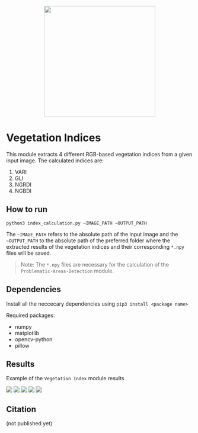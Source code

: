 <p align="center">
<img src="https://user-images.githubusercontent.com/77329407/105342573-3040e900-5be9-11eb-92df-7c09392b1e0c.png" width="300" />
  
# Vegetation Indices

This module extracts 4 different RGB-based vegetation indices from a given input image. The calculated indices are:
1. VARI
2. GLI
3. NGRDI
4. NGBDI


## How to run
```
python3 index_calculation.py ~IMAGE_PATH ~OUTPUT_PATH
```
The ```~IMAGE_PATH``` refers to the absolute path of the input image and the ```~OUTPUT_PATH``` to the absolute path of the preferred folder where the extracted results of the vegetation indices and their corresponding ```*.npy``` files will be saved. 
  
> Note: The ```*.npy``` files are necessary for the calculation of the ```Problematic-Areas-Detection``` module.
  
  
## Dependencies 
Install all the neccecary dependencies using ```pip3 install <package name>```
  
Required packages:
  * numpy   
  * matplotlib 
  * opencv-python
  * pillow 

  
## Results
Example of the ```Vegetation Index``` module results
  <tr class="center">
    <td><img src= =500x500 /></td>
    <td><img src= =500x500 /></td>
    <td><img src= =500x500/></td>    
  </tr>
  
  <img src="https://user-images.githubusercontent.com/26482319/114688051-021d0200-9d1d-11eb-9e08-3b921a7384ee.jpg"/>
  <img src="https://user-images.githubusercontent.com/26482319/114688051-021d0200-9d1d-11eb-9e08-3b921a7384ee.jpg"/>

## Citation
(not published yet)



